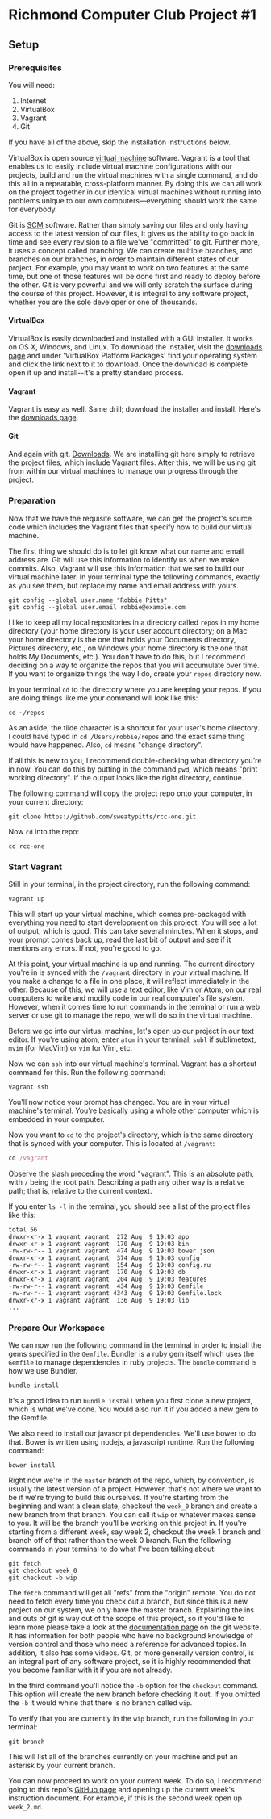# Richmond Computer Club Project \#1

## Setup

### Prerequisites

You will need:

1. Internet
2. VirtualBox
3. Vagrant
4. Git

If you have all of the above, skip the installation instructions below.

VirtualBox is open source [virtual machine](http://en.wikipedia.org/wiki/Virtual_machine) software. Vagrant is a tool that enables us to easily include virtual machine configurations with our projects, build and run the virtual machines with a single command, and do this all in a repeatable, cross-platform manner. By doing this we can all work on the project together in our identical virtual machines without running into problems unique to our own computers—everything should work the same for everybody.

Git is [SCM](http://en.wikipedia.org/wiki/Software_configuration_management) software. Rather than simply saving our files and only having access to the latest version of our files, it gives us the ability to go back in time and see every revision to a file we've "committed" to git. Further more, it uses a concept called branching. We can create multiple branches, and branches on our branches, in order to maintain different states of our project. For example, you may want to work on two features at the same time, but one of those features will be done first and ready to deploy before the other. Git is very powerful and we will only scratch the surface during the course of this project. However, it is integral to any software project, whether you are the sole developer or one of thousands.

#### VirtualBox

VirtualBox is easily downloaded and installed with a GUI installer. It works on OS X, Windows, and Linux. To download the installer, visit the [downloads page](https://www.virtualbox.org/wiki/Downloads) and under 'VirtualBox Platform Packages' find your operating system and click the link next to it to download. Once the download is complete open it up and install--it's a pretty standard process.

#### Vagrant

Vagrant is easy as well. Same drill; download the installer and install. Here's the [downloads page](http://www.vagrantup.com/downloads).

#### Git

And again with git. [Downloads](http://git-scm.com/downloads). We are installing git here simply to retrieve the project files, which include Vagrant files. After this, we will be using git from within our virtual machines to manage our progress through the project.

### Preparation

Now that we have the requisite software, we can get the project's source code which includes the Vagrant files that specify how to build our virtual machine.

The first thing we should do is to let git know what our name and email address are. Git will use this information to identify us when we make commits. Also, Vagrant will use this information that we set to build our virtual machine later. In your terminal type the following commands, exactly as you see them, but replace my name and email address with yours.

```shell
git config --global user.name "Robbie Pitts"
git config --global user.email robbie@example.com
```

I like to keep all my local repositories in a directory called `repos` in my home directory (your home directory is your user account directory; on a Mac your home directory is the one that holds your Documents directory, Pictures directory, etc., on Windows your home directory is the one that holds My Documents, etc.). You don't have to do this, but I recommend deciding on a way to organize the repos that you will accumulate over time. If you want to organize things the way I do, create your `repos` directory now.

In your terminal `cd` to the directory where you are keeping your repos. If you are doing things like me your command will look like this:

```shell
cd ~/repos
```

As an aside, the tilde character is a shortcut for your user's home directory. I could have typed in `cd /Users/robbie/repos` and the exact same thing would have happened. Also, `cd` means "change directory".

If all this is new to you, I recommend double-checking what directory you're in now. You can do this by putting in the command `pwd`, which means "print working directory". If the output looks like the right directory, continue.

The following command will copy the project repo onto your computer, in your current directory:

```shell
git clone https://github.com/sweatypitts/rcc-one.git
```

Now `cd` into the repo:

```shell
cd rcc-one
```

### Start Vagrant

Still in your terminal, in the project directory, run the following command:

```shell
vagrant up
```

This will start up your virtual machine, which comes pre-packaged with everything you need to start development on this project. You will see a lot of output, which is good. This can take several minutes. When it stops, and your prompt comes back up, read the last bit of output and see if it mentions any errors. If not, you're good to go.

At this point, your virtual machine is up and running. The current directory you're in is synced with the `/vagrant` directory in your virtual machine. If you make a change to a file in one place, it will reflect immediately in the other. Because of this, we will use a text editor, like Vim or Atom, on our real computers to write and modify code in our real computer's file system. However, when it comes time to run commands in the terminal or run a web server or use git to manage the repo, we will do so in the virtual machine.

Before we go into our virtual machine, let's open up our project in our text editor. If you're using atom, enter `atom` in your terminal, `subl` if sublimetext, `mvim` (for MacVim) or `vim` for Vim, etc.

Now we can `ssh` into our virtual machine's terminal. Vagrant has a shortcut command for this. Run the following command:

```shell
vagrant ssh
```

You'll now notice your prompt has changed. You are in your virtual machine's terminal. You're basically using a whole other computer which is embedded in your computer.

Now you want to `cd` to the project's directory, which is the same directory that is synced with your computer. This is located at `/vagrant`:

```ruby
cd /vagrant
```

Observe the slash preceding the word "vagrant". This is an absolute path, with `/` being the root path. Describing a path any other way is a relative path; that is, relative to the current context.

If you enter `ls -l` in the terminal, you should see a list of the project files like this:

```
total 56
drwxr-xr-x 1 vagrant vagrant  272 Aug  9 19:03 app
drwxr-xr-x 1 vagrant vagrant  170 Aug  9 19:03 bin
-rw-rw-r-- 1 vagrant vagrant  474 Aug  9 19:03 bower.json
drwxr-xr-x 1 vagrant vagrant  374 Aug  9 19:03 config
-rw-rw-r-- 1 vagrant vagrant  154 Aug  9 19:03 config.ru
drwxr-xr-x 1 vagrant vagrant  170 Aug  9 19:03 db
drwxr-xr-x 1 vagrant vagrant  204 Aug  9 19:03 features
-rw-rw-r-- 1 vagrant vagrant  434 Aug  9 19:03 Gemfile
-rw-rw-r-- 1 vagrant vagrant 4343 Aug  9 19:03 Gemfile.lock
drwxr-xr-x 1 vagrant vagrant  136 Aug  9 19:03 lib
...
```

### Prepare Our Workspace

We can now run the following command in the terminal in order to install the gems specified in the `Gemfile`. Bundler is a ruby gem itself which uses the `Gemfile` to manage dependencies in ruby projects. The `bundle` command is how we use Bundler.

```shell
bundle install
```

It's a good idea to run `bundle install` when you first clone a new project, which is what we've done. You would also run it if you added a new gem to the Gemfile.

We also need to install our javascript dependencies. We'll use bower to do that. Bower is written using nodejs, a javascript runtime. Run the following command:

```shell
bower install
```

Right now we're in the `master` branch of the repo, which, by convention, is usually the latest version of a project. However, that's not where we want to be if we're trying to build this ourselves. If you're starting from the beginning and want a clean slate, checkout the `week_0` branch and create a new branch from that branch. You can call it `wip` or whatever makes sense to you. It will be the branch you'll be working on this project in. If you're starting from a different week, say week 2, checkout the week 1 branch and branch off of that rather than the week 0 branch. Run the following commands in your terminal to do what I've been talking about:

```shell
git fetch
git checkout week_0
git checkout -b wip
```

The `fetch` command will get all "refs" from the "origin" remote. You do not need to fetch every time you check out a branch, but since this is a new project on our system, we only have the master branch. Explaining the ins and outs of git is way out of the scope of this project, so if you'd like to learn more please take a look at the [documentation page](http://git-scm.com/doc) on the git website. It has information for both people who have no background knowledge of version control and those who need a reference for advanced topics. In addition, it also has some videos. Git, or more generally version control, is an integral part of any software project, so it is highly recommended that you become familiar with it if you are not already.

In the third command you'll notice the `-b` option for the `checkout` command. This option will create the new branch before checking it out. If you omitted the `-b` it would whine that there is no branch called `wip`.

To verify that you are currently in the `wip` branch, run the following in your terminal:

```shell
git branch
```

This will list all of the branches currently on your machine and put an asterisk by your current branch.

You can now proceed to work on your current week. To do so, I recommend going to this repo's [GitHub page](https://github.com/sweatypitts/rcc-one) and opening up the current week's instruction document. For example, if this is the second week open up `week_2.md`.
